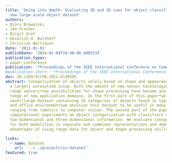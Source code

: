 ```yaml
---
title: 'Going into depth: Evaluating 2D and 3D cues for object classification on a
  new large-scale object dataset'
authors:
- Björn Browatzki
- Jan Fischer
- Birgit Graf
- Heinrich H. Bulthoff
- Christian Wallraven
date: '2011-01-01'
publishDate: '2024-01-04T18:48:40.680323Z'
publication_types:
- paper-conference
publication: '*Proceedings of the IEEE International Conference on Computer Vision*'
#publication_short: '*Proceedings of the IEEE International Conference on Computer Vision*'
doi: 10.1109/ICCVW.2011.6130385
abstract: Categorization of objects solely based on shape and appearance is still
  a largely unresolved issue. With the advent of new sensor technologies*such as consumer-level
  range sensors*new possibilities for shape processing have become available for a
  range of new application domains. In the first part of this paper*we introduce a
  novel*large dataset containing 18 categories of objects found in typical household
  and office environmentswe envision this dataset to be useful in many applications
  ranging from robotics to computer vision. The second part of the paper presents
  computational experiments on object categorization with classifiers exploiting both
  two-dimensional and three-dimensional information. We evaluate categorization performance
  for both modalities in separate and combined representations and demonstrate the
  advantages of using range data for object and shape processing skills. © 2011 IEEE.

links:
  - name: Dataset
    url: '../../project/cin-dataset'
featured: true
---
```


